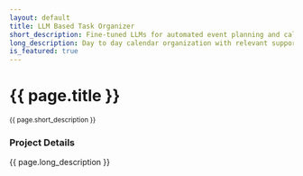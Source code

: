 ```yaml
---
layout: default
title: LLM Based Task Organizer
short_description: Fine-tuned LLMs for automated event planning and calendar management
long_description: Day to day calendar organization with relevant support for conflict detection, notification and resolution
is_featured: true
---
```


# {{ page.title }}
<small>{{ page.short_description }}</small>


### Project Details
{{ page.long_description }}